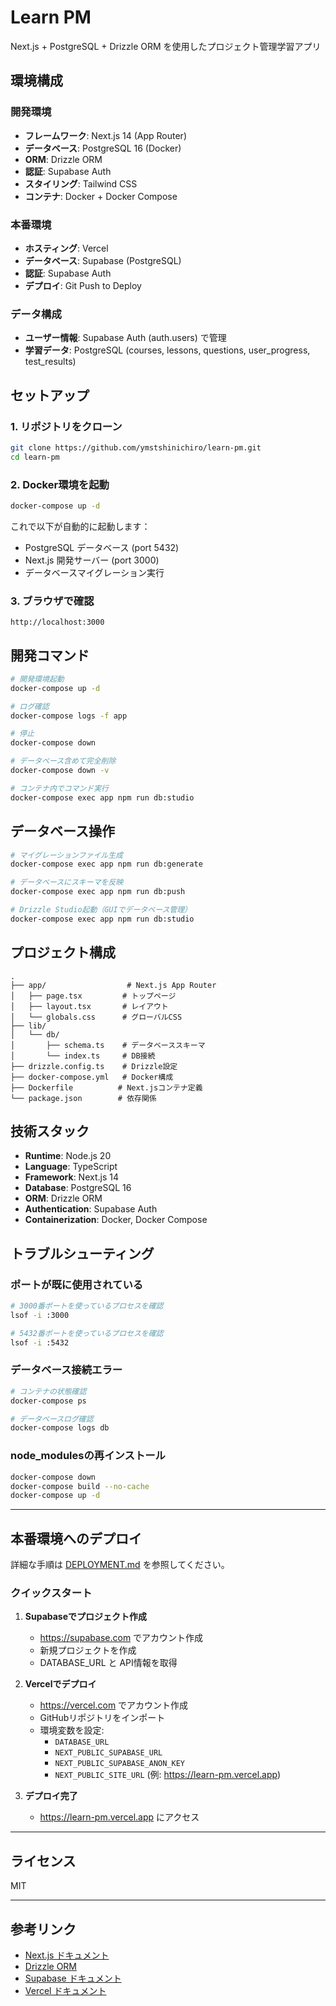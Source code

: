 # Learn PM

Next.js + PostgreSQL + Drizzle ORM を使用したプロジェクト管理学習アプリ

## 環境構成

### 開発環境
- **フレームワーク**: Next.js 14 (App Router)
- **データベース**: PostgreSQL 16 (Docker)
- **ORM**: Drizzle ORM
- **認証**: Supabase Auth
- **スタイリング**: Tailwind CSS
- **コンテナ**: Docker + Docker Compose

### 本番環境
- **ホスティング**: Vercel
- **データベース**: Supabase (PostgreSQL)
- **認証**: Supabase Auth
- **デプロイ**: Git Push to Deploy

### データ構成
- **ユーザー情報**: Supabase Auth (auth.users) で管理
- **学習データ**: PostgreSQL (courses, lessons, questions, user_progress, test_results)

## セットアップ

### 1. リポジトリをクローン

```bash
git clone https://github.com/ymstshinichiro/learn-pm.git
cd learn-pm
```

### 2. Docker環境を起動

```bash
docker-compose up -d
```

これで以下が自動的に起動します：
- PostgreSQL データベース (port 5432)
- Next.js 開発サーバー (port 3000)
- データベースマイグレーション実行

### 3. ブラウザで確認

```
http://localhost:3000
```

## 開発コマンド

```bash
# 開発環境起動
docker-compose up -d

# ログ確認
docker-compose logs -f app

# 停止
docker-compose down

# データベース含めて完全削除
docker-compose down -v

# コンテナ内でコマンド実行
docker-compose exec app npm run db:studio
```

## データベース操作

```bash
# マイグレーションファイル生成
docker-compose exec app npm run db:generate

# データベースにスキーマを反映
docker-compose exec app npm run db:push

# Drizzle Studio起動（GUIでデータベース管理）
docker-compose exec app npm run db:studio
```

## プロジェクト構成

```
.
├── app/                  # Next.js App Router
│   ├── page.tsx         # トップページ
│   ├── layout.tsx       # レイアウト
│   └── globals.css      # グローバルCSS
├── lib/
│   └── db/
│       ├── schema.ts    # データベーススキーマ
│       └── index.ts     # DB接続
├── drizzle.config.ts    # Drizzle設定
├── docker-compose.yml   # Docker構成
├── Dockerfile          # Next.jsコンテナ定義
└── package.json        # 依存関係
```

## 技術スタック

- **Runtime**: Node.js 20
- **Language**: TypeScript
- **Framework**: Next.js 14
- **Database**: PostgreSQL 16
- **ORM**: Drizzle ORM
- **Authentication**: Supabase Auth
- **Containerization**: Docker, Docker Compose

## トラブルシューティング

### ポートが既に使用されている

```bash
# 3000番ポートを使っているプロセスを確認
lsof -i :3000

# 5432番ポートを使っているプロセスを確認
lsof -i :5432
```

### データベース接続エラー

```bash
# コンテナの状態確認
docker-compose ps

# データベースログ確認
docker-compose logs db
```

### node_modulesの再インストール

```bash
docker-compose down
docker-compose build --no-cache
docker-compose up -d
```

---

## 本番環境へのデプロイ

詳細な手順は [DEPLOYMENT.md](DEPLOYMENT.md) を参照してください。

### クイックスタート

1. **Supabaseでプロジェクト作成**
   - https://supabase.com でアカウント作成
   - 新規プロジェクトを作成
   - DATABASE_URL と API情報を取得

2. **Vercelでデプロイ**
   - https://vercel.com でアカウント作成
   - GitHubリポジトリをインポート
   - 環境変数を設定:
     - `DATABASE_URL`
     - `NEXT_PUBLIC_SUPABASE_URL`
     - `NEXT_PUBLIC_SUPABASE_ANON_KEY`
     - `NEXT_PUBLIC_SITE_URL` (例: https://learn-pm.vercel.app)

3. **デプロイ完了**
   - https://learn-pm.vercel.app にアクセス

---

## ライセンス

MIT

---

## 参考リンク

- [Next.js ドキュメント](https://nextjs.org/docs)
- [Drizzle ORM](https://orm.drizzle.team/docs/overview)
- [Supabase ドキュメント](https://supabase.com/docs)
- [Vercel ドキュメント](https://vercel.com/docs)
